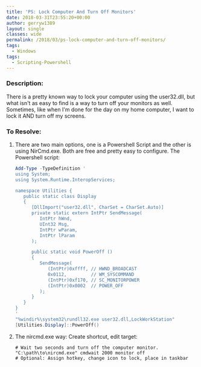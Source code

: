 ```yaml
---
title: 'PS: Lock Computer And Turn Off Monitors'
date: 2018-03-31T23:55:20+00:00
author: gerryw1389
layout: single
classes: wide
permalink: /2018/03/ps-lock-computer-and-turn-off-monitors/
tags:
  - Windows
tags:
  - Scripting-Powershell
---
```

<!--more-->

### Description:

There is a pretty known way to lock your computer using the user32.dll, but what isn't as easy to find is a way to turn off your monitors as well. Sometimes, like when I'm done for the day on my home computer, I want to lock it AND turn off my screens.

### To Resolve:

1. There are two main options, one is a Powershell Script and the other is using NirCmd.exe. Both are free and pretty easy to configure. The Powershell script:

   ```powershell
   Add-Type -TypeDefinition '
   using System;
   using System.Runtime.InteropServices;
   
   namespace Utilities {
      public static class Display
      {
         [DllImport("user32.dll", CharSet = CharSet.Auto)]
         private static extern IntPtr SendMessage(
            IntPtr hWnd,
            UInt32 Msg,
            IntPtr wParam,
            IntPtr lParam
         );
   
         public static void PowerOff ()
         {
            SendMessage(
               (IntPtr)0xffff, // HWND_BROADCAST
               0x0112,         // WM_SYSCOMMAND
               (IntPtr)0xf170, // SC_MONITORPOWER
               (IntPtr)0x0002  // POWER_OFF
            );
         }
      }
   }
   '
   "%windir%\system32\rundll32.exe user32.dll,LockWorkStation"
   [Utilities.Display]::PowerOff()
   ```

2. The nircmd.exe way: Create shortcut, edit target:

   ```escape
   # Wait two seconds and turn off the computer monitor.
   "C:\path\to\nircmd.exe" cmdwait 2000 monitor off
   # Optional: Assign hotkey, change icon to lock, place in taskbar
   ```
